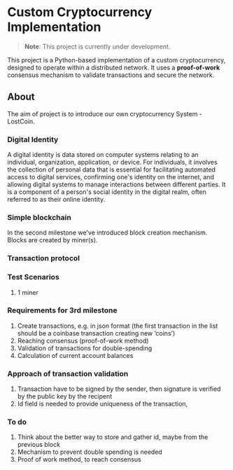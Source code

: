 # Custom Cryptocurrency Implementation
> **Note**: This project is currently under development.

This project is a Python-based implementation of a custom cryptocurrency, designed to operate within a distributed network. It uses a **proof-of-work** consensus mechanism to validate transactions and secure the network. 
## About

The aim of project is to introduce our own cryptocurrency System - LostCoin.

### Digital Identity
A digital identity is data stored on computer systems relating to an individual, organization, application, or device. For individuals, it involves the collection of personal data that is essential for facilitating automated access to digital services, confirming one's identity on the internet, and allowing digital systems to manage interactions between different parties. It is a component of a person's social identity in the digital realm, often referred to as their online identity.


### Simple blockchain
 
In the second milestone we've introduced block creation mechanism. Blocks are created by miner(s). 

### Transaction protocol

### Test Scenarios
1.  1 miner

### Requirements for 3rd milestone
1. Create transactions, e.g. in json format (the first transaction in the list should be a coinbase transaction creating new ‘coins’)
2. Reaching consensus (proof-of-work method)
3. Validation of transactions for double-spending
4. Calculation of current account balances



### Approach of transaction validation
1. Transaction have to be signed by the sender, then signature is verified by the public key by the recipent
2. Id field is needed to provide uniqueness of the transaction, 
### To do

1. Think about the better way to store and gather id, maybe from the previous block
2. Mechanism to prevent double spending is needed
3. Proof of work method, to reach consensus
